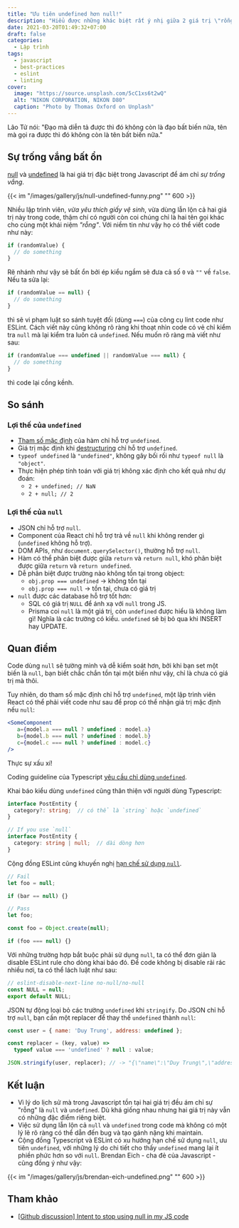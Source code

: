 ```yaml
---
title: "Ưu tiên undefined hơn null!"
description: "Hiểu được những khác biệt rất ý nhị giữa 2 giá trị \"rỗng\" này có thể giúp lập trình viên ngăn chặn được kha khá bug."
date: 2021-03-20T01:49:32+07:00
draft: false
categories:
  - Lập trình
tags:
  - javascript
  - best-practices
  - eslint
  - linting
cover:
  image: "https://source.unsplash.com/5cC1xs6t2wQ"
  alt: "NIKON CORPORATION, NIKON D80"
  caption: "Photo by Thomas Oxford on Unplash"
---
```


Lão Tử nói: "Đạo mà diễn tả được thì đó không còn là đạo bất biến nữa, tên mà gọi ra được thì đó không còn là tên bất biến nữa."

<!--more-->

## Sự trống vắng bất ổn

[null](https://developer.mozilla.org/en-US/docs/Web/JavaScript/Reference/Operators/null) và [undefined](https://developer.mozilla.org/en-US/docs/Web/JavaScript/Reference/Global_Objects/undefined) là hai giá trị đặc biệt trong Javascript để ám chỉ _sự trống vắng_.

{{< im "/images/gallery/js/null-undefined-funny.png" "" 600 >}}

Nhiều lập trình viên, _vừa yêu thích giấy vệ sinh_, vừa dùng lẫn lộn cả hai giá trị này trong code, thậm chí có người còn coi chúng chỉ là hai tên gọi khác cho cùng một khái niệm _"rỗng"_. Với niềm tin như vậy họ có thể viết code như này:

```js
if (randomValue) {
  // do something
}
```

Rẽ nhánh như vậy sẽ bất ổn bởi ép kiểu ngầm sẽ đưa cả số `0` và `""` về `false`. Nếu ta sửa lại:

```js
if (randomValue == null) {
  // do something
}
```

thì sẽ vi phạm luật so sánh tuyệt đối (dùng `===`) của công cụ lint code như ESLint. Cách viết này cũng không rõ ràng khi thoạt nhìn code có vẻ chỉ kiểm tra `null` mà lại kiểm tra luôn cả `undefined`. Nếu muốn rõ ràng mà viết như sau:

```js
if (randomValue === undefined || randomValue === null) {
  // do something
}
```

thì code lại cồng kềnh.

## So sánh

### Lợi thế của `undefined`

- [Tham số mặc định](https://developer.mozilla.org/en-US/docs/Web/JavaScript/Reference/Functions/Default_parameters) của hàm chỉ hỗ trợ `undefined`.
- Giá trị mặc định khi [destructuring](https://developer.mozilla.org/en-US/docs/Web/JavaScript/Reference/Operators/Destructuring_assignment) chỉ hỗ trợ `undefined`.
- `typeof undefined` là `"undefined"`, không gây bối rối như `typeof null` là `"object"`.
- Thực hiện phép tính toán với giá trị không xác định cho kết quả như dự đoán:
  - `2 + undefined; // NaN`
  - `2 + null; // 2`

### Lợi thế của `null`

- JSON chỉ hỗ trợ `null`.
- Component của React chỉ hỗ trợ trả về `null` khi không render gì (`undefined` không hỗ trợ).
- DOM APIs, như `document.querySelector()`, thường hỗ trợ `null`.
- Hàm có thể phân biệt được giữa `return` và `return null`, khó phân biệt được giữa `return` và `return undefined`.
- Dễ phân biệt được trường nào không tồn tại trong object:
  - `obj.prop === undefined` -> không tồn tại
  - `obj.prop === null` -> tồn tại, chưa có giá trị
- `null` được các database hỗ trợ tốt hơn:
  - SQL có giá trị `NULL` để ánh xạ với `null` trong JS.
  - Prisma coi `null` là một giá trị, còn `undefined` được hiểu là không làm gì! Nghĩa là các trường có kiểu. `undefined` sẽ bị bỏ qua khi INSERT hay UPDATE.

## Quan điểm

Code dùng `null` sẽ tường minh và dễ kiểm soát hơn, bởi khi bạn set một biến là `null`, bạn biết chắc chắn tồn tại một biến như vậy, chỉ là chưa có giá trị mà thôi.

Tuy nhiên, do tham số mặc định chỉ hỗ trợ `undefined`, một lập trình viên React có thể phải viết code như sau để prop có thể nhận giá trị mặc định nếu `null`:

```jsx
<SomeComponent
   a={model.a === null ? undefined : model.a}
   b={model.b === null ? undefined : model.b}
   c={model.c === null ? undefined : model.c}
/>
```

Thực sự xấu xí!

Coding guideline của Typescript [yêu cầu chỉ dùng `undefined`](https://github.com/Microsoft/TypeScript/wiki/Coding-guidelines#null-and-undefined).

Khai báo kiểu dùng `undefined` cũng thân thiện với người dùng Typescript:

```ts
interface PostEntity {
  category?: string;  // có thể là `string` hoặc `undefined`
}

// If you use `null`
interface PostEntity {
  category: string | null;  // dài dòng hơn
}
```

Cộng đồng ESLint cũng khuyến nghị [hạn chế sử dụng `null`](https://github.com/sindresorhus/eslint-plugin-unicorn/blob/main/docs/rules/no-null.md).

```js
// Fail
let foo = null;

if (bar == null) {}

// Pass
let foo;

const foo = Object.create(null);

if (foo === null) {}
```

Với những trường hợp bắt buộc phải sử dụng `null`, ta có thể đơn giản là disable ESLint rule cho dòng khai báo đó. Để code không bị disable rải rác nhiều nơi, ta có thể lách luật như sau:

```js
// eslint-disable-next-line no-null/no-null
const NULL = null;
export default NULL;
```

JSON tự động loại bỏ các trường `undefined` khi `stringify`. Do JSON chỉ hỗ trợ `null`, bạn cần một replacer để thay thế `undefined` thành `null`:

```js
const user = { name: 'Duy Trung', address: undefined };

const replacer = (key, value) =>
  typeof value === 'undefined' ? null : value;

JSON.stringify(user, replacer); // -> "{\"name\":\"Duy Trung\",\"address\":null}"
```

## Kết luận

- Vì lý do lịch sử mà trong Javascript tồn tại hai giá trị đều ám chỉ sự "rỗng" là `null` và `undefined`. Dù khá giống nhau nhưng hai giá trị này vẫn có những đặc điểm riêng biệt.
- Việc sử dụng lẫn lộn cả `null` và `undefined` trong code mà không có một lý lẽ rõ ràng có thể dẫn đến bug và tạo gánh nặng khi maintain.
- Cộng đồng Typescript và ESLint có xu hướng hạn chế sử dụng `null`, ưu tiên `undefined`, với những lý do chi tiết cho thấy `undefined` mang lại ít phiền phức hơn so với `null`. Brendan Eich - cha đẻ của Javascript - cũng đồng ý như vậy:

{{< im "/images/gallery/js/brendan-eich-undefined.png" "" 600 >}}

## Tham khảo

- [[Github discussion] Intent to stop using null in my JS code](https://github.com/sindresorhus/meta/discussions/7)
